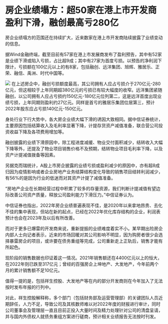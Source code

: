# 房企业绩塌方：超50家在港上市开发商盈利下滑，融创最高亏280亿

房企业绩塌方的范围还在持续扩大，近来数家在港上市开发商陆续披露了业绩变动的信息。

据Wind金融终端，截至目前有57家在港上市发展商发布了盈利预告，其中有52家是业绩下滑或陷入亏损，占比超9成；其中有27家为首度亏损。以预告的净利润下限计，亏损额在100亿元以上的有8家，包括融创、远洋集团、旭辉、雅居乐、正荣、融信、禹洲、时代中国等。

![](https://inews.gtimg.com/newsapp_bt/0/15764464987/1000)
在上述房企中，融创亏损额度最高，其公司拥有人应占亏损介于270亿元-280亿元，但这相较于上年同期超380亿元的亏损已有较大幅度的收窄。远洋集团紧随融创，以公司拥有人应占亏损约150亿元-180亿元位列第二，这是远洋首度出现业绩亏损，上年同期则盈利约27亿元。同样是首亏的雅居乐集团位居第三，预计2022年股东应占亏损140亿元-150亿元。

身处行业下行大势中，各大房企业绩大幅下滑的诱因大致相同。据中信证券统计，主要原因包括结算收入及毛利率显著下降，计提存货资产减值准备，联合营公司投资收益下降及各项费用增加等。

融创披露的业绩下滑原因中，除工程进度减缓、物业交付面积减少，结转收入大幅下降等外，还提及了物业项目销售价格不及预期，结转物业项目毛利率下降，以及资产计提减值拨备等因素。

另据克而瑞统计，A股上市房企披露的业绩亏损或盈利减少的原因中，亦有超8成归因为疫情影响或者企业房地产业务结算结构变化导致的销售项目结转利润减少，有56%的是因为行业的低迷而对其资产计提了减值准备。

“房地产企业在长期经营过程中积累了较多的存量资源，我们判断计提减值有望边际改善公司资产质量，释放公司盈利能力下滑压力。”中信证券认为。

中信证券也指出，2022年房企业绩普遍表现不佳，是2020年以来拿地昂贵、去化不佳的集中表现，但站在新的起点，已经在2022年优化库存结构的企业，利润表预计也会在2023年及以后有所改善。

而对于更多已爆雷的开发商来说，重新提振的业绩难度着实不小。某早期出险房企内部人士向记者表示，近来的市场回暖对其公司影响不明显，因为购房者很少会选择暴雷房企的项目，或许要在债务重组等完成，公司重新走上正轨后，销售才能有所起色。

现阶段的销售数据也印证着这一情况。2021年销售额还在4400亿元以上的恒大，在2022年则已跌至317亿元；曾经的百强房企上坤地产、大发地产，今年前两个月的累计销售额不足10亿元。

值得一提的是，包括祥生控股、大发地产等在内的部分开发商则在今年加入了无法按时发布年报的行列中。

对此，祥生控股解释称，多个部门（包括财务部及运营管理部）的关键团队人员近期辞任，人力不足，导致公司及其核数师难以对2022年度的财报进行审计，同时公司董事会及管理层一直且目前正投入大量时间及精力处理针对公司的清盘呈请，并与国内外债权人就债务重组方案进行磋商，预计相关业绩报告无法按时刊发。

